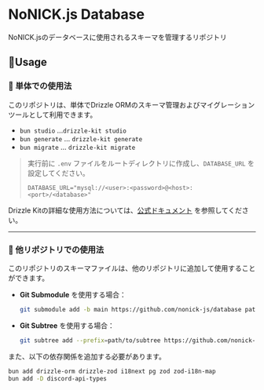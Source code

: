 ﻿# NoNICK.js Database
NoNICK.jsのデータベースに使用されるスキーマを管理するリポジトリ  

## 📑Usage

### 🔧 単体での使用法

このリポジトリは、単体でDrizzle ORMのスキーマ管理およびマイグレーションツールとして利用できます。

- `bun studio` ...`drizzle-kit studio`
- `bun generate` ... `drizzle-kit generate`
- `bun migrate` ... `drizzle-kit migrate`

> 実行前に `.env` ファイルをルートディレクトリに作成し、`DATABASE_URL` を設定してください。  
> ```
> DATABASE_URL="mysql://<user>:<password>@<host>:<port>/<database>"
> ```

Drizzle Kitの詳細な使用方法については、[公式ドキュメント](https://orm.drizzle.team/docs/kit-overview) を参照してください。

---

### 🧩 他リポジトリでの使用法

このリポジトリのスキーマファイルは、他のリポジトリに追加して使用することができます。

- **Git Submodule** を使用する場合：
  ```bash
  git submodule add -b main https://github.com/nonick-js/database path/to/submodule database
  ```

- **Git Subtree** を使用する場合：
  ```bash
  git subtree add --prefix=path/to/subtree https://github.com/nonick-js/database main --squash
  ```

また、以下の依存関係を追加する必要があります。
```bash
bun add drizzle-orm drizzle-zod i18next pg zod zod-i18n-map
bun add -D discord-api-types
```
